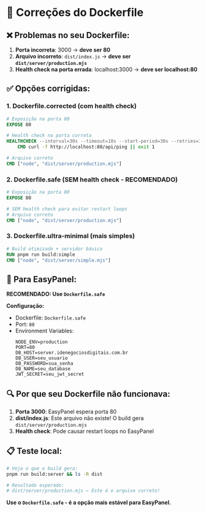 # 🔧 Correções do Dockerfile

## ❌ Problemas no seu Dockerfile:

1. **Porta incorreta**: 3000 → **deve ser 80**
2. **Arquivo incorreto**: `dist/index.js` → **deve ser `dist/server/production.mjs`**
3. **Health check na porta errada**: localhost:3000 → **deve ser localhost:80**

## ✅ Opções corrigidas:

### 1. **Dockerfile.corrected** (com health check)
```dockerfile
# Exposição na porta 80
EXPOSE 80

# Health check na porta correta
HEALTHCHECK --interval=30s --timeout=10s --start-period=30s --retries=3 \
    CMD curl -f http://localhost:80/api/ping || exit 1

# Arquivo correto
CMD ["node", "dist/server/production.mjs"]
```

### 2. **Dockerfile.safe** (SEM health check - RECOMENDADO)
```dockerfile
# Exposição na porta 80
EXPOSE 80

# SEM health check para evitar restart loops
# Arquivo correto
CMD ["node", "dist/server/production.mjs"]
```

### 3. **Dockerfile.ultra-minimal** (mais simples)
```dockerfile
# Build otimizado + servidor básico
RUN pnpm run build:simple
CMD ["node", "dist/server/simple.mjs"]
```

## 🚀 Para EasyPanel:

**RECOMENDADO: Use `Dockerfile.safe`**

**Configuração:**
- Dockerfile: `Dockerfile.safe`
- Port: `80`
- Environment Variables:
  ```
  NODE_ENV=production
  PORT=80
  DB_HOST=server.idenegociosdigitais.com.br
  DB_USER=seu_usuario
  DB_PASSWORD=sua_senha
  DB_NAME=seu_database
  JWT_SECRET=seu_jwt_secret
  ```

## 🔍 Por que seu Dockerfile não funcionava:

1. **Porta 3000**: EasyPanel espera porta 80
2. **dist/index.js**: Este arquivo não existe! O build gera `dist/server/production.mjs`
3. **Health check**: Pode causar restart loops no EasyPanel

## 📋 Teste local:

```bash
# Veja o que o build gera:
pnpm run build:server && ls -R dist

# Resultado esperado:
# dist/server/production.mjs ← Este é o arquivo correto!
```

**Use o `Dockerfile.safe` - é a opção mais estável para EasyPanel.**
